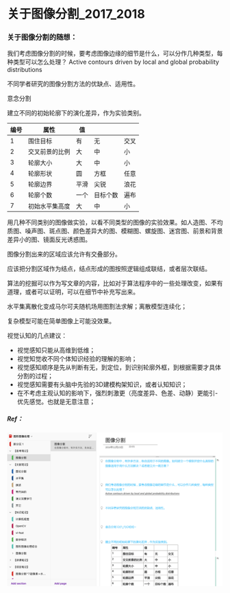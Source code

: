 # 关于图像分割_2017_2018



### 关于图像分割的随想：

我们考虑图像分割的时候，要考虑图像边缘的细节是什么，可以分作几种类型，每种类型可以怎么处理？
Active contours driven by local and global probability distributions



不同学者研究的图像分割方法的优缺点、适用性。



意念分割



建立不同的初始轮廓下的演化差异，作为实验类别。	

| 编号 | 属性           | 值   |          |      |
| ---- | -------------- | ---- | -------- | ---- |
| 1    | 围住目标       | 有   | 无       | 交叉 |
| 2    | 交叉前景的比例 | 大   | 中       | 小   |
| 3    | 轮廓大小       | 大   | 中       | 小   |
| 4    | 轮廓形状       | 圆   | 方框     | 任意 |
| 5    | 轮廓边界       | 平滑 | 尖锐     | 浪花 |
| 6    | 轮廓个数       | 一个 | 目标个数 | 遍布 |
| 7    | 初始水平集高度 | 大   | 中       | 小   |


用几种不同类别的图像做实验，以看不同类型的图像的实验效果。如人造图、不均质图、噪声图、斑点图、颜色差异大的图、模糊图、螺旋图、迷宫图、前景和背景差异小的图、镜面反光诱惑图。






图像分割出来的区域应该允许有交叠部分。

应该把分割区域作为结点，结点形成的图按照逻辑组成联结，或者层次联结。





算法的挖掘可以作为写文章的内容，比如对于算法程序中的一些处理改变，如果有道理，或者可以证明，可以在细节中补充写出来。



水平集离散化变成马尔可夫随机场用图割法求解；离散模型连续化；



复杂模型可能在简单图像上可能没效果。


视觉认知的几点建议：
- 视觉感知只能从高维到低维；
- 视觉知觉收不同个体知识经验的理解的影响；
- 视觉感知顺序是先从判断有无，到定位，到识别轮廓外框，到根据需要才具体分割的过程；
- 视觉感知需要有头脑中先验的3D建模构架知识，或者认知知识；
- 在不考虑主观认知的影响下，强烈刺激更（亮度差异、色差、动静）更能引- 优先感觉。也就是无意注意；





##### Ref：

![image-20210701100711435](%E5%85%B3%E4%BA%8E%E5%9B%BE%E5%83%8F%E5%88%86%E5%89%B2_2017-2018.assets/image-20210701100711435.png)
